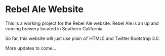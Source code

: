 Rebel Ale Website
==============

This is a working project for the Rebel Ale website. Rebel Ale is an up and coming brewery located in Southern California.

So far, this website will just use plain ol' HTML5 and Twitter Bootstrap 3.0.

More updates to come...
